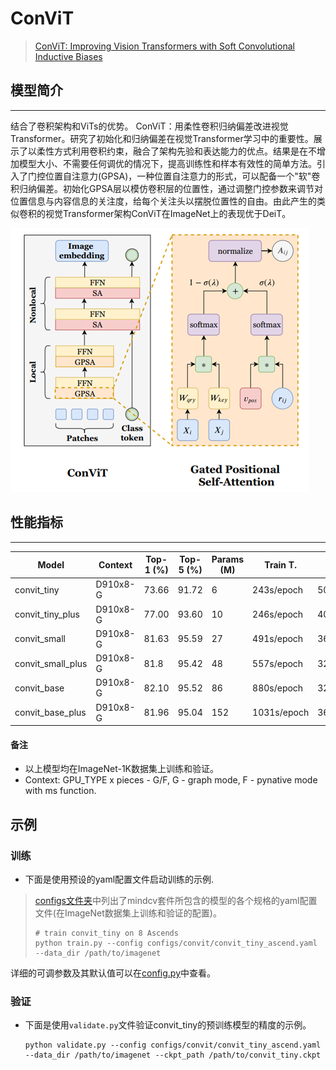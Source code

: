 # ConViT

> [ConViT: Improving Vision Transformers with Soft Convolutional Inductive Biases](https://arxiv.org/pdf/2103.10697.pdf)

## 模型简介

***

结合了卷积架构和ViTs的优势。 ConViT：用柔性卷积归纳偏差改进视觉Transformer。研究了初始化和归纳偏差在视觉Transformer学习中的重要性。展示了以柔性方式利用卷积约束，融合了架构先验和表达能力的优点。结果是在不增加模型大小、不需要任何调优的情况下，提高训练性和样本有效性的简单方法。引入了门控位置自注意力(GPSA)，一种位置自注意力的形式，可以配备一个"软"卷积归纳偏差。初始化GPSA层以模仿卷积层的位置性，通过调整门控参数来调节对位置信息与内容信息的关注度，给每个关注头以摆脱位置性的自由。由此产生的类似卷积的视觉Transformer架构ConViT在ImageNet上的表现优于DeiT。

![ConViT](convit.png)

## 性能指标

***

| Model             | Context  | Top-1 (%) | Top-5 (%) | Params (M) | Train T.    | Infer T.    | Download                                                     | Config  | Log     |
| ----------------- | -------- | --------- | --------- | ---------- | ----------- | ----------- | ------------------------------------------------------------ | ------- | ------- |
| convit_tiny       | D910x8-G | 73.66     | 91.72     | 6          | 243s/epoch  | 50.7ms/step | [model](https://download.mindspore.cn/toolkits/mindcv/convit/) | [cfg]() | [log]() |
| convit_tiny_plus  | D910x8-G | 77.00     | 93.60     | 10         | 246s/epoch  | 40.9ms/step | [model](https://download.mindspore.cn/toolkits/mindcv/convit/) | [cfg]() | [log]() |
| convit_small      | D910x8-G | 81.63     | 95.59     | 27         | 491s/epoch  | 36.4ms/step | [model](https://download.mindspore.cn/toolkits/mindcv/convit/) | [cfg]() | [log]() |
| convit_small_plus | D910x8-G | 81.8      | 95.42     | 48         | 557s/epoch  | 32.7ms/step | [model](https://download.mindspore.cn/toolkits/mindcv/convit/) | [cfg]() | [log]() |
| convit_base       | D910x8-G | 82.10     | 95.52     | 86         | 880s/epoch  | 32.8ms/step | [model](https://download.mindspore.cn/toolkits/mindcv/convit/) | [cfg]() | [log]() |
| convit_base_plus  | D910x8-G | 81.96     | 95.04     | 152        | 1031s/epoch | 36.6ms/step | [model](https://download.mindspore.cn/toolkits/mindcv/convit/) | [cfg]() | [log]() |

#### 备注

- 以上模型均在ImageNet-1K数据集上训练和验证。
- Context: GPU_TYPE x pieces - G/F, G - graph mode, F - pynative mode with ms function.

## 示例

### 训练

- 下面是使用预设的yaml配置文件启动训练的示例.

> [configs文件夹](../../configs)中列出了mindcv套件所包含的模型的各个规格的yaml配置文件(在ImageNet数据集上训练和验证的配置)。
>
> ```shell
> # train convit_tiny on 8 Ascends
> python train.py --config configs/convit/convit_tiny_ascend.yaml --data_dir /path/to/imagenet
> ```

  详细的可调参数及其默认值可以在[config.py](../../config.py)中查看。

### 验证

- 下面是使用`validate.py`文件验证convit_tiny的预训练模型的精度的示例。

  ```shell
  python validate.py --config configs/convit/convit_tiny_ascend.yaml --data_dir /path/to/imagenet --ckpt_path /path/to/convit_tiny.ckpt
  ```

